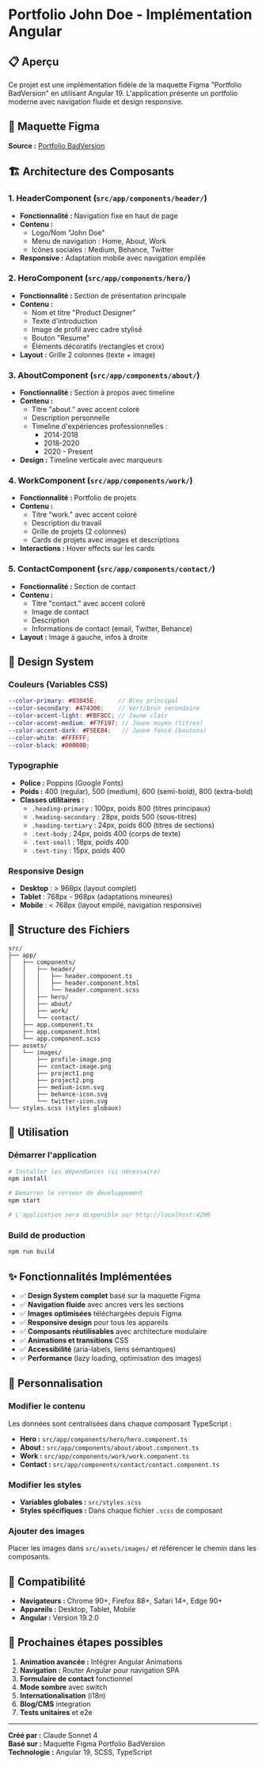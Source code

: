 # Portfolio John Doe - Implémentation Angular

## 📋 Aperçu

Ce projet est une implémentation fidèle de la maquette Figma "Portfolio BadVersion" en utilisant Angular 19. L'application présente un portfolio moderne avec navigation fluide et design responsive.

## 🎨 Maquette Figma

**Source :** [Portfolio BadVersion](https://www.figma.com/design/HGbcy1F99nWQOoxyQxtevi/Portfolio-BadVersion?node-id=0-1&p=f&t=Rin5PUBpdw4lXHf9-0)

## 🏗️ Architecture des Composants

### 1. **HeaderComponent** (`src/app/components/header/`)
- **Fonctionnalité :** Navigation fixe en haut de page
- **Contenu :**
  - Logo/Nom "John Doe"
  - Menu de navigation : Home, About, Work
  - Icônes sociales : Medium, Behance, Twitter
- **Responsive :** Adaptation mobile avec navigation empilée

### 2. **HeroComponent** (`src/app/components/hero/`)
- **Fonctionnalité :** Section de présentation principale
- **Contenu :**
  - Nom et titre "Product Designer"
  - Texte d'introduction
  - Image de profil avec cadre stylisé
  - Bouton "Resume"
  - Éléments décoratifs (rectangles et croix)
- **Layout :** Grille 2 colonnes (texte + image)

### 3. **AboutComponent** (`src/app/components/about/`)
- **Fonctionnalité :** Section à propos avec timeline
- **Contenu :**
  - Titre "about." avec accent coloré
  - Description personnelle
  - Timeline d'expériences professionnelles :
    - 2014-2018
    - 2018-2020
    - 2020 - Present
- **Design :** Timeline verticale avec marqueurs

### 4. **WorkComponent** (`src/app/components/work/`)
- **Fonctionnalité :** Portfolio de projets
- **Contenu :**
  - Titre "work." avec accent coloré
  - Description du travail
  - Grille de projets (2 colonnes)
  - Cards de projets avec images et descriptions
- **Interactions :** Hover effects sur les cards

### 5. **ContactComponent** (`src/app/components/contact/`)
- **Fonctionnalité :** Section de contact
- **Contenu :**
  - Titre "contact." avec accent coloré
  - Image de contact
  - Description
  - Informations de contact (email, Twitter, Behance)
- **Layout :** Image à gauche, infos à droite

## 🎨 Design System

### Couleurs (Variables CSS)
```scss
--color-primary: #03045E;      // Bleu principal
--color-secondary: #474306;    // Vert/brun secondaire
--color-accent-light: #FBF8CC; // Jaune clair
--color-accent-medium: #F7F197; // Jaune moyen (titres)
--color-accent-dark: #F5EE84;   // Jaune foncé (boutons)
--color-white: #FFFFFF;
--color-black: #000000;
```

### Typographie
- **Police :** Poppins (Google Fonts)
- **Poids :** 400 (regular), 500 (medium), 600 (semi-bold), 800 (extra-bold)
- **Classes utilitaires :**
  - `.heading-primary` : 100px, poids 800 (titres principaux)
  - `.heading-secondary` : 28px, poids 500 (sous-titres)
  - `.heading-tertiary` : 24px, poids 600 (titres de sections)
  - `.text-body` : 24px, poids 400 (corps de texte)
  - `.text-small` : 18px, poids 400
  - `.text-tiny` : 15px, poids 400

### Responsive Design
- **Desktop** : > 968px (layout complet)
- **Tablet** : 768px - 968px (adaptations mineures)
- **Mobile** : < 768px (layout empilé, navigation responsive)

## 📁 Structure des Fichiers

```
src/
├── app/
│   ├── components/
│   │   ├── header/
│   │   │   ├── header.component.ts
│   │   │   ├── header.component.html
│   │   │   └── header.component.scss
│   │   ├── hero/
│   │   ├── about/
│   │   ├── work/
│   │   └── contact/
│   ├── app.component.ts
│   ├── app.component.html
│   └── app.component.scss
├── assets/
│   └── images/
│       ├── profile-image.png
│       ├── contact-image.png
│       ├── project1.png
│       ├── project2.png
│       ├── medium-icon.svg
│       ├── behance-icon.svg
│       └── twitter-icon.svg
└── styles.scss (styles globaux)
```

## 🚀 Utilisation

### Démarrer l'application

```bash
# Installer les dépendances (si nécessaire)
npm install

# Démarrer le serveur de développement
npm start

# L'application sera disponible sur http://localhost:4200
```

### Build de production

```bash
npm run build
```

## ✨ Fonctionnalités Implémentées

- ✅ **Design System complet** basé sur la maquette Figma
- ✅ **Navigation fluide** avec ancres vers les sections
- ✅ **Images optimisées** téléchargées depuis Figma
- ✅ **Responsive design** pour tous les appareils
- ✅ **Composants réutilisables** avec architecture modulaire
- ✅ **Animations et transitions** CSS
- ✅ **Accessibilité** (aria-labels, liens sémantiques)
- ✅ **Performance** (lazy loading, optimisation des images)

## 🔧 Personnalisation

### Modifier le contenu
Les données sont centralisées dans chaque composant TypeScript :
- **Hero :** `src/app/components/hero/hero.component.ts`
- **About :** `src/app/components/about/about.component.ts`
- **Work :** `src/app/components/work/work.component.ts`
- **Contact :** `src/app/components/contact/contact.component.ts`

### Modifier les styles
- **Variables globales :** `src/styles.scss`
- **Styles spécifiques :** Dans chaque fichier `.scss` de composant

### Ajouter des images
Placer les images dans `src/assets/images/` et référencer le chemin dans les composants.

## 📱 Compatibilité

- **Navigateurs :** Chrome 90+, Firefox 88+, Safari 14+, Edge 90+
- **Appareils :** Desktop, Tablet, Mobile
- **Angular :** Version 19.2.0

## 🎯 Prochaines étapes possibles

1. **Animation avancée :** Intégrer Angular Animations
2. **Navigation :** Router Angular pour navigation SPA
3. **Formulaire de contact** fonctionnel
4. **Mode sombre** avec switch
5. **Internationalisation** (i18n)
6. **Blog/CMS** integration
7. **Tests unitaires** et e2e

---

**Créé par :** Claude Sonnet 4  
**Basé sur :** Maquette Figma Portfolio BadVersion  
**Technologie :** Angular 19, SCSS, TypeScript
